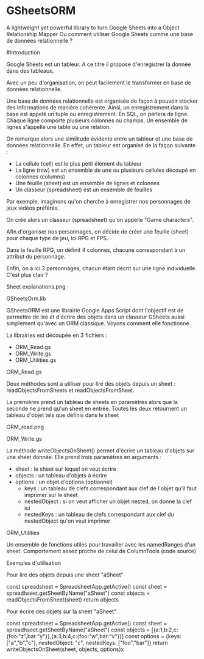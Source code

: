 # GSheetsORM
A lightweight yet powerful library to turn Google Sheets into a Object Relationship Mapper
Ou comment utiliser Google Sheets comme une base de données relationnelle ?

#Introduction



Google Sheets est un tableur. A ce titre il propose d'enregistrer la donnée dans des tableaux. 

Avec un peu d'organisation, on peut facilement le transformer en base de données relationnelle.

Une base de données relationnelle est organisée de façon à pouvoir stocker des informations de manière cohérente. 
Ainsi, un enregistrement dans la base est appelé un tuple ou enregistrement. 
En SQL, on parlera de ligne. Chaque ligne comporte plusieurs colonnes ou champs. Un ensemble de lignes s'appelle une table ou une relation.

On remarque alors une similitude évidente entre un tableur et une base de données relationnelle. En effet, un tableur est organisé de la façon suivante :

* La cellule (cell) est le plus petit élément du tableur
* La ligne (row) est un ensemble de une ou plusieurs cellules découpé en colonnes (columns)
* Une feuille (sheet) est un ensemble de lignes et colonnes
* Un classeur (spreadsheet) est un ensemble de feuilles





Par exemple, imaginons qu'on cherche à enregistrer nos personnages de jeux vidéos préférés. 

On crée alors un classeur (spreadsheet) qu'on appelle "Game characters".

Afin d'organiser nos personnages, on décide de créer une feuille (sheet) pour chaque type de jeu, ici RPG et FPS.

Dans la feuille RPG, on définit 4 colonnes, chacune correspondant à un attribut du personnage.

Enfin, on a ici 3 personnages, chacun étant décrit sur une ligne individuelle. C'est plus clair ?

Sheet explanations.png



GSheetsOrm.lib



GSheetsORM est une librairie Google Apps Script dont l'objectif est de permettre de lire et d'écrire des objets dans un classeur GSheets aussi simplement qu'avec un ORM classique. Voyons comment elle fonctionne.

La librairies est découpée en 3 fichiers :

* ORM_Read.gs
* ORM_Write.gs
* ORM_Utilities.gs

ORM_Read.gs



Deux méthodes sont à utiliser pour lire des objets depuis un sheet : readObjectsFromSheets et readObjectsFromSheet.

La premières prend un tableau de sheets en paramètres alors que la seconde ne prend qu'un sheet en entrée. Toutes les deux retournent un tableau d'objet tels que définis dans le sheet

ORM_read.png

ORM_Write.gs



La méthode writeObjectsOnSheet() permet d'écrire un tableau d'objets sur une sheet donnée. Elle prend trois paramètres en arguments :

* sheet    : le sheet sur lequel on veut écrire
* objects : un tableau d'objets à écrire
* options : un objet d'options (optionnel)
  * keys : un tableau de clefs correspondant aux clef de l'objet qu'il faut imprimer sur le sheet
  * nestedObject : si on veut afficher un objet nested, on donne la clef ici
  * nestedKeys   : un tableau de clefs correspondant aux clef du nestedObject qu'on veut imprimer

ORM_Utilities



Un ensemble de fonctions utiles pour travailler avec les namedRanges d'un sheet. Comportement assez proche de celui de ColumnTools (code source) 

Exemples d'utilisation



Pour lire des objets depuis une sheet "aSheet"

const spreadsheet = SpreadsheetApp.getActive()
const sheet       = spreadhseet.getSheetByName("aSheet")
const objects     = readObjectsFromSheet(sheet)
return objects

Pour écrire des objets sur la sheet "aSheet"

const spreadsheet = SpreadsheetApp.getActive()
const sheet       = spreadhseet.getSheetByName("aSheet")
const objects     = [{a:1,b:2,c:{foo:"z",bar:"y"}},{a:3,b:4,c:{foo:"w",bar:"v"}}]
const options     = {keys: ["a","b","c"], nestedObject: "c", nestedKeys: ["foo","bar"]}
return writeObjectsOnSheet(sheet, objects, options)x
